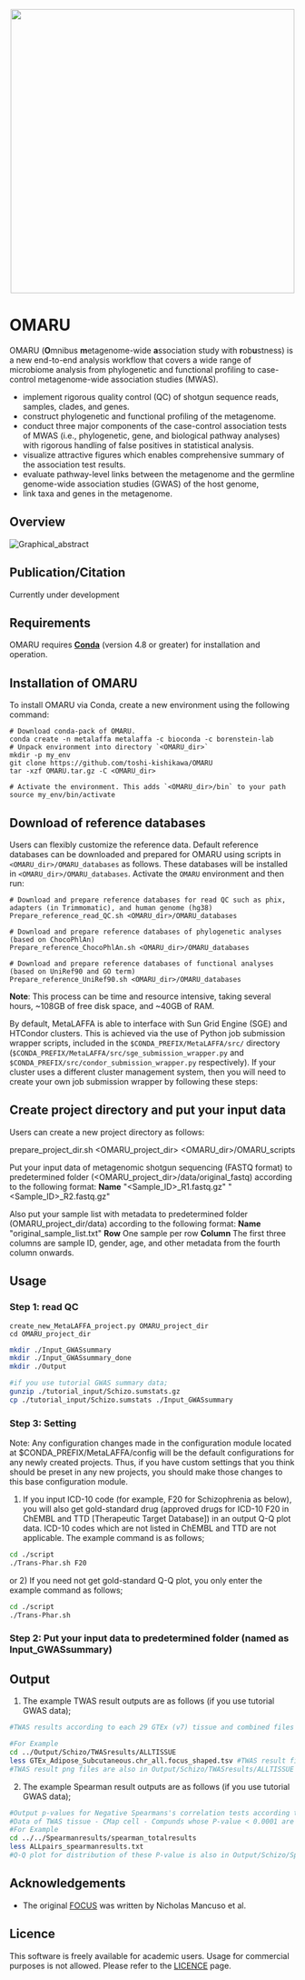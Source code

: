 <p align="center">
  <img width="500" src="https://user-images.githubusercontent.com/78953113/122951074-f5b9c300-d3b7-11eb-852c-7da153bc4ee0.jpg" />
</p>

# OMARU
OMARU (**O**mnibus **m**etagenome-wide **a**ssociation study with **r**ob**u**stness) is a new end-to-end analysis workflow that covers a wide range of microbiome analysis from phylogenetic and functional profiling to case-control metagenome-wide association studies (MWAS).

- implement rigorous quality control (QC) of shotgun sequence reads, samples, clades, and genes.
- construct phylogenetic and functional profiling of the metagenome. 
- conduct three major components of the case-control association tests of MWAS (i.e., phylogenetic, gene, and biological pathway analyses) with rigorous handling of false positives in statistical analysis.
- visualize attractive figures which enables comprehensive summary of the association test results.
- evaluate pathway-level links between the metagenome and the germline genome-wide association studies (GWAS) of the host genome, 
- link taxa and genes in the metagenome. 

## Overview
![Graphical_abstract](https://user-images.githubusercontent.com/78953113/122957772-39fb9200-d3bd-11eb-86d0-f2421ab638a7.png)

## Publication/Citation
Currently under development


## Requirements
OMARU requires [**Conda**](https://docs.conda.io/projects/conda/en/latest/user-guide/install/index.html) (version 4.8 or greater) for installation and operation.


## Installation of OMARU
To install OMARU via Conda, create a new environment using the following command:

    # Download conda-pack of OMARU.
    conda create -n metalaffa metalaffa -c bioconda -c borenstein-lab
    # Unpack environment into directory `<OMARU_dir>`
    mkdir -p my_env
    git clone https://github.com/toshi-kishikawa/OMARU
    tar -xzf OMARU.tar.gz -C <OMARU_dir>

    # Activate the environment. This adds `<OMARU_dir>/bin` to your path
    source my_env/bin/activate
    
## Download of reference databases 

 Users can flexibly customize the reference data. Default reference databases can be downloaded and prepared for OMARU using scripts in `<OMARU_dir>/OMARU_databases` as follows. These databases will be installed in `<OMARU_dir>/OMARU_databases`. Activate the `OMARU` environment and then run:

    # Download and prepare reference databases for read QC such as phix, adapters (in Trimmomatic), and human genome (hg38)
    Prepare_reference_read_QC.sh <OMARU_dir>/OMARU_databases
    
    # Download and prepare reference databases of phylogenetic analyses (based on ChocoPhlAn)
    Prepare_reference_ChocoPhlAn.sh <OMARU_dir>/OMARU_databases
    
    # Download and prepare reference databases of functional analyses (based on UniRef90 and GO term)
    Prepare_reference_UniRef90.sh <OMARU_dir>/OMARU_databases

**Note**: This process can be time and resource intensive, taking several hours, ~108GB of free disk space, and ~40GB of RAM.

By default, MetaLAFFA is able to interface with Sun Grid Engine (SGE) and HTCondor clusters. This is achieved via the use of Python job submission wrapper scripts, included in the `$CONDA_PREFIX/MetaLAFFA/src/` directory (`$CONDA_PREFIX/MetaLAFFA/src/sge_submission_wrapper.py` and `$CONDA_PREFIX/src/condor_submission_wrapper.py` respectively). If your cluster uses a different cluster management system, then you will need to create your own job submission wrapper by following these steps:

## Create project directory and put your input data
Users can create a new project directory as follows:

prepare_project_dir.sh <OMARU_project_dir> <OMARU_dir>/OMARU_scripts

Put your input data of metagenomic shotgun sequencing (FASTQ format) to predetermined folder (<OMARU_project_dir>/data/original_fastq) according to the following format:
**Name** "<Sample_ID>_R1.fastq.gz" "<Sample_ID>_R2.fastq.gz"

Also put your sample list with metadata to predetermined folder (OMARU_project_dir/data) according to the following format:
**Name** "original_sample_list.txt"
**Row**  One sample per row
**Column** The first three columns are sample ID, gender, age, and other metadata from the fourth column onwards.


## Usage
### Step 1: read QC

<!-- -->

    create_new_MetaLAFFA_project.py OMARU_project_dir
    cd OMARU_project_dir


```bash
mkdir ./Input_GWASsummary
mkdir ./Input_GWASsummary_done
mkdir ./Output

#if you use tutorial GWAS summary data;
gunzip ./tutorial_input/Schizo.sumstats.gz
cp ./tutorial_input/Schizo.sumstats ./Input_GWASsummary
```

### Step 3: Setting

Note: Any configuration changes made in the configuration module located at $CONDA_PREFIX/MetaLAFFA/config will be the default configurations for any newly created projects. Thus, if you have custom settings that you think should be preset in any new projects, you should make those changes to this base configuration module.

1) If you input ICD-10 code (for example, F20 for Schizophrenia as below), you will also get gold-standard drug (approved drugs for ICD-10 F20 in ChEMBL and TTD [Therapeutic Target Database]) in an output Q-Q plot data.
ICD-10 codes which are not listed in ChEMBL and TTD are not applicable.
The example command is as follows;
```bash
cd ./script
./Trans-Phar.sh F20
```

or 2) If you need not get gold-standard Q-Q plot, you only enter the example command as follows;
```bash
cd ./script
./Trans-Phar.sh
```

### Step 2: Put your input data to predetermined folder (named as Input_GWASsummary)
## Output

1) The example TWAS result outputs are as follows (if you use tutorial GWAS data);

```bash
#TWAS results according to each 29 GTEx (v7) tissue and combined files from all 29 tissues at Output/Schizo/TWASresults.

#For Example
cd ../Output/Schizo/TWASresults/ALLTISSUE
less GTEx_Adipose_Subcutaneous.chr_all.focus_shaped.tsv #TWAS result file (shaped), file format is described in https://github.com/bogdanlab/focus/wiki/Fine-mapping-TWAS-associations
#TWAS result png files are also in Output/Schizo/TWASresults/ALLTISSUE
```

2) The example Spearman result outputs are as follows (if you use tutorial GWAS data);

```bash
#Output p-values for Negative Spearmans's correlation tests according to total 308,872 pairs of TWAS tissue - CMap cell - Compunds
#Data of TWAS tissue - CMap cell - Compunds whose P-value < 0.0001 are in Output/Schizo/Spearmanresults/spearman_eachpair_results and Output/Schizo/Spearmanresults/spearman_eachpair_coplots
#For Example
cd ../../Spearmanresults/spearman_totalresults
less ALLpairs_spearmanresults.txt
#Q-Q plot for distribution of these P-value is also in Output/Schizo/Spearmanresults/spearman_totalresults
```

## Acknowledgements
* The original [FOCUS](https://github.com/bogdanlab/focus) was written by Nicholas Mancuso et al.

## Licence
This software is freely available for academic users. Usage for commercial purposes is not allowed.
Please refer to the [LICENCE](https://github.com/konumat/Trans-Phar/blob/master/LICENSE.md/LICENSE.md) page.

